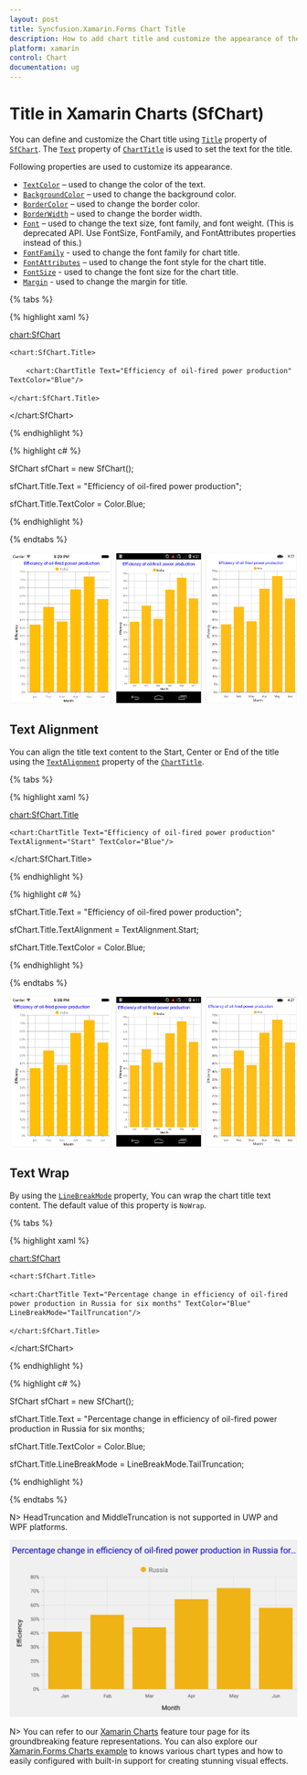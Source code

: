 ```yaml
---
layout: post
title: Syncfusion.Xamarin.Forms Chart Title
description: How to add chart title and customize the appearance of the chart title in the Essential Xamarin.Forms.
platform: xamarin
control: Chart
documentation: ug
---
```


# Title in Xamarin Charts (SfChart)

You can define and customize the Chart title using [`Title`](https://help.syncfusion.com/cr/xamarin/Syncfusion.SfChart.XForms.SfChart.html#Syncfusion_SfChart_XForms_SfChart_Title) property of [`SfChart`](https://help.syncfusion.com/cr/xamarin/Syncfusion.SfChart.XForms.SfChart.html). The [`Text`](https://help.syncfusion.com/cr/xamarin/Syncfusion.SfChart.XForms.ChartTitle.html#Syncfusion_SfChart_XForms_ChartTitle_Text) property of [`ChartTitle`](https://help.syncfusion.com/cr/xamarin/Syncfusion.SfChart.XForms.ChartTitle.html) is used to set the text for the title. 

Following properties are used to customize its appearance.

* [`TextColor`](https://help.syncfusion.com/cr/xamarin/Syncfusion.SfChart.XForms.ChartTitle.html#Syncfusion_SfChart_XForms_ChartTitle_TextColor) – used to change the color of the text.
* [`BackgroundColor`](https://help.syncfusion.com/cr/xamarin/Syncfusion.SfChart.XForms.ChartTitle.html#Syncfusion_SfChart_XForms_ChartTitle_BackgroundColor) – used to change the background color.
* [`BorderColor`](https://help.syncfusion.com/cr/xamarin/Syncfusion.SfChart.XForms.ChartTitle.html#Syncfusion_SfChart_XForms_ChartTitle_BorderColor) – used to change the border color.
* [`BorderWidth`](https://help.syncfusion.com/cr/xamarin/Syncfusion.SfChart.XForms.ChartTitle.html#Syncfusion_SfChart_XForms_ChartTitle_BorderWidth) – used to change the border width.
* [`Font`](https://help.syncfusion.com/cr/xamarin/Syncfusion.SfChart.XForms.ChartTitle.html#Syncfusion_SfChart_XForms_ChartTitle_Font) – used to change the text size, font family, and font weight. (This is deprecated API. Use FontSize, FontFamily, and FontAttributes properties instead of this.)
* [`FontFamily`](https://help.syncfusion.com/cr/xamarin/Syncfusion.SfChart.XForms.ChartTitle.html#Syncfusion_SfChart_XForms_ChartTitle_FontFamily) - used to change the font family for chart title. 
* [`FontAttributes`](https://help.syncfusion.com/cr/xamarin/Syncfusion.SfChart.XForms.ChartTitle.html#Syncfusion_SfChart_XForms_ChartTitle_FontAttributes) – used to change the font style for the chart title.
* [`FontSize`](https://help.syncfusion.com/cr/xamarin/Syncfusion.SfChart.XForms.ChartTitle.html#Syncfusion_SfChart_XForms_ChartTitle_FontSize) - used to change the font size for the chart title.
* [`Margin`](https://help.syncfusion.com/cr/xamarin/Syncfusion.SfChart.XForms.ChartTitle.html#Syncfusion_SfChart_XForms_ChartTitle_Margin) - used to change the margin for title.

{% tabs %} 

{% highlight xaml %}

<chart:SfChart>

	<chart:SfChart.Title>

		<chart:ChartTitle Text="Efficiency of oil-fired power production" TextColor="Blue"/>

	</chart:SfChart.Title>  

</chart:SfChart>

{% endhighlight %}

{% highlight c# %}

SfChart sfChart = new SfChart();

sfChart.Title.Text = "Efficiency of oil-fired power production";

sfChart.Title.TextColor = Color.Blue;

{% endhighlight %}

{% endtabs %}

![Title for Xamarin.Forms Chart](charttitle_images/charttitle_img1.png)

## Text Alignment

You can align the title text content to the Start, Center or End of the title using the [`TextAlignment`](https://help.syncfusion.com/cr/xamarin/Syncfusion.SfChart.XForms.ChartTitle.html#Syncfusion_SfChart_XForms_ChartTitle_TextAlignment) property of the [`ChartTitle`](https://help.syncfusion.com/cr/xamarin/Syncfusion.SfChart.XForms.ChartTitle.html).

{% tabs %} 

{% highlight xaml %}

<chart:SfChart.Title>

	<chart:ChartTitle Text="Efficiency of oil-fired power production" TextAlignment="Start" TextColor="Blue"/>

</chart:SfChart.Title>  

{% endhighlight %}

{% highlight c# %}

sfChart.Title.Text = "Efficiency of oil-fired power production";

sfChart.Title.TextAlignment = TextAlignment.Start;

sfChart.Title.TextColor = Color.Blue;

{% endhighlight %}

{% endtabs %}

![Text alignment support for title in Xamarin.Forms Chart](charttitle_images/charttitle_img2.png)

## Text Wrap

By using the [`LineBreakMode`](https://help.syncfusion.com/cr/xamarin/Syncfusion.SfChart.XForms.ChartTitle.html#Syncfusion_SfChart_XForms_ChartTitle_LineBreakMode) property, You can wrap the chart title text content. The default value of this property is `NoWrap`.

{% tabs %} 

{% highlight xaml %}

<chart:SfChart>

	<chart:SfChart.Title>

	<chart:ChartTitle Text="Percentage change in efficiency of oil-fired power production in Russia for six months" TextColor="Blue" LineBreakMode="TailTruncation"/>

	</chart:SfChart.Title>  

</chart:SfChart>

{% endhighlight %}

{% highlight c# %}

SfChart sfChart = new SfChart();

sfChart.Title.Text = "Percentage change in efficiency of oil-fired power production in Russia for six months;

sfChart.Title.TextColor = Color.Blue;

sfChart.Title.LineBreakMode = LineBreakMode.TailTruncation;

{% endhighlight %}

{% endtabs %}

N> HeadTruncation and MiddleTruncation is not supported in UWP and WPF platforms.

![Text wrap support for title in Xamarin.Forms Chart](charttitle_images/charttitle_img3.png)

N> You can refer to our [Xamarin Charts](https://www.syncfusion.com/xamarin-ui-controls/xamarin-charts) feature tour page for its groundbreaking feature representations. You can also explore our [Xamarin.Forms Charts example](https://github.com/syncfusion/xamarin-demos/tree/master/Forms/Chart) to knows various chart types and how to easily configured with built-in support for creating stunning visual effects.  
